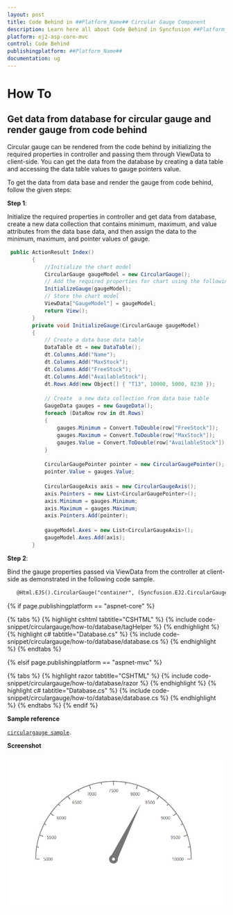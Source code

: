 ```yaml
---
layout: post
title: Code Behind in ##Platform_Name## Circular Gauge Component
description: Learn here all about Code Behind in Syncfusion ##Platform_Name## Circular Gauge component and more.
platform: ej2-asp-core-mvc
control: Code Behind
publishingplatform: ##Platform_Name##
documentation: ug
---
```


# How To

<!-- markdownlint-disable MD036 -->

## Get data from database for circular gauge and render gauge from code behind

<!-- markdownlint-disable MD033 -->
Circular gauge can be rendered from the code behind by initializing the required properties in controller and passing them through ViewData to client-side. You can get the data from the database by creating a data table and accessing the data table values to gauge pointers value.

To get the data from data base and render the gauge from code behind, follow the given steps:

**Step 1**:

<!-- markdownlint-disable MD031 -->
Initialize the required properties in controller and get data from database, create a new data collection that contains minimum, maximum, and value attributes from the data base data, and then assign the data to the minimum, maximum, and pointer values of gauge.

```cs
 public ActionResult Index()
        {
            //Initialize the chart model
            CircularGauge gaugeModel = new CircularGauge();
            // Add the required properties for chart using the following method
            InitializeGauge(gaugeModel);
            // Store the chart model
            ViewData["GaugeModel"] = gaugeModel;
            return View();
        }
        private void InitializeGauge(CircularGauge gaugeModel)
        {
            // Create a data base data table
            DataTable dt = new DataTable();
            dt.Columns.Add("Name");
            dt.Columns.Add("MaxStock");
            dt.Columns.Add("FreeStock");
            dt.Columns.Add("AvailableStock");
            dt.Rows.Add(new Object[] { "T13", 10000, 5000, 8230 });

            // Create  a new data collection from data base table
            GaugeData gauges = new GaugeData();
            foreach (DataRow row in dt.Rows)
            {
                gauges.Minimum = Convert.ToDouble(row["FreeStock"]);
                gauges.Maximum = Convert.ToDouble(row["MaxStock"]);
                gauges.Value = Convert.ToDouble(row["AvailableStock"]);
            }

            CircularGaugePointer pointer = new CircularGaugePointer();
            pointer.Value = gauges.Value;

            CircularGaugeAxis axis = new CircularGaugeAxis();
            axis.Pointers = new List<CircularGaugePointer>();
            axis.Minimum = gauges.Minimum;
            axis.Maximum = gauges.Maximum;
            axis.Pointers.Add(pointer);

            gaugeModel.Axes = new List<CircularGaugeAxis>();
            gaugeModel.Axes.Add(axis);
        }
```

**Step 2**:

Bind the gauge properties passed via ViewData from the controller at client-side as demonstrated in the following code sample.

```html
   @Html.EJS().CircularGauge("container", (Syncfusion.EJ2.CircularGauge.CircularGauge)ViewData["GaugeModel"]).Render();
```

{% if page.publishingplatform == "aspnet-core" %}

{% tabs %}
{% highlight cshtml tabtitle="CSHTML" %}
{% include code-snippet/circulargauge/how-to/database/tagHelper %}
{% endhighlight %}
{% highlight c# tabtitle="Database.cs" %}
{% include code-snippet/circulargauge/how-to/database/database.cs %}
{% endhighlight %}
{% endtabs %}

{% elsif page.publishingplatform == "aspnet-mvc" %}

{% tabs %}
{% highlight razor tabtitle="CSHTML" %}
{% include code-snippet/circulargauge/how-to/database/razor %}
{% endhighlight %}
{% highlight c# tabtitle="Database.cs" %}
{% include code-snippet/circulargauge/how-to/database/database.cs %}
{% endhighlight %}
{% endtabs %}
{% endif %}



**Sample reference**

[`circulargauge sample`](https://github.com/SyncfusionExamples/How-to-get-data-for-circular-gauge-from-database-and-render-gauge-from-code-behind).

**Screenshot**

![Screenshot for your reference](../images/database.png)